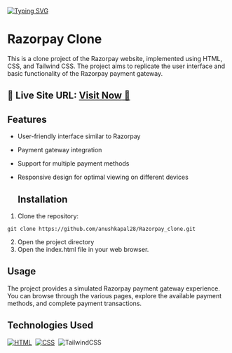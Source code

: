 [![Typing SVG](https://readme-typing-svg.demolab.com?font=Shadows+Into+Light&pause=1000&color=F1F7F4&width=441&height=25&lines=Glad+to+see+you+here+inside+my+Repo-%22Razorpay_clone%22)](https://git.io/typing-svg)
# Razorpay Clone

This is a clone project of the Razorpay website, implemented using HTML, CSS, and Tailwind CSS. The project aims to replicate the user interface and basic functionality of the Razorpay payment gateway.

## 📌 **Live Site URL:** <a href="https://razorpay-copy.netlify.app/">**Visit Now** 🚀</a>

## Features

- User-friendly interface similar to Razorpay
- Payment gateway integration
- Support for multiple payment methods
- Responsive design for optimal viewing on different devices

  ## Installation

1. Clone the repository:

```
git clone https://github.com/anushkapal28/Razorpay_clone.git
```

2. Open the project directory
3. Open the index.html file in your web browser.

## Usage
The project provides a simulated Razorpay payment gateway experience. You can browse through the various pages, explore the available payment methods, and complete payment transactions.

## Technologies Used

[![HTML](https://img.shields.io/badge/html5%20-%23E34F26.svg?&style=for-the-badge&logo=html5&logoColor=white)](https://github.com/prakash-naikwadi)&nbsp;
[![CSS](https://img.shields.io/badge/css3%20-%231572B6.svg?&style=for-the-badge&logo=css3&logoColor=white)](https://github.com/prakash-naikwadi)&nbsp;
<img alt="TailwindCSS" src="https://img.shields.io/badge/Tailwind_CSS-38B2AC?style=for-the-badge&logo=tailwind-css&logoColor=white"/>&nbsp;
<br>
<br>
